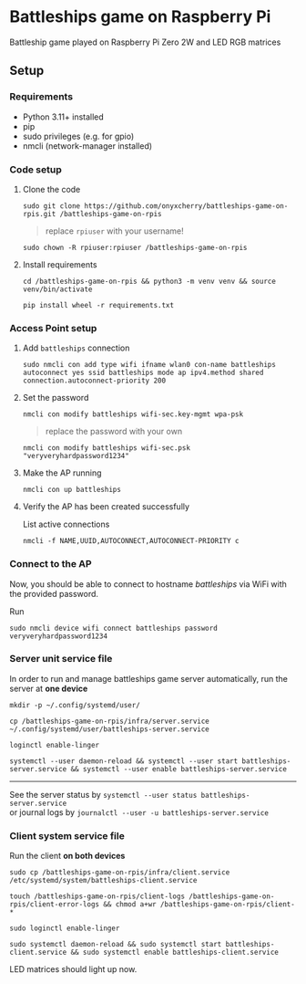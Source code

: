 # Battleships game on Raspberry Pi

Battleship game played on Raspberry Pi Zero 2W and LED RGB matrices

## Setup

### Requirements

- Python 3.11+ installed
- pip
- sudo privileges (e.g. for gpio)
- nmcli (network-manager installed)

### Code setup

1. Clone the code

    ```shell
    sudo git clone https://github.com/onyxcherry/battleships-game-on-rpis.git /battleships-game-on-rpis
    ```

    > replace `rpiuser` with your username!

    ```shell
    sudo chown -R rpiuser:rpiuser /battleships-game-on-rpis
    ```

2. Install requirements

   ```shell
   cd /battleships-game-on-rpis && python3 -m venv venv && source venv/bin/activate
   ```

   ```shell
   pip install wheel -r requirements.txt
   ```

### Access Point setup

1. Add `battleships` connection

    ```shell
    sudo nmcli con add type wifi ifname wlan0 con-name battleships autoconnect yes ssid battleships mode ap ipv4.method shared connection.autoconnect-priority 200
    ```

2. Set the password

    ```shell
    nmcli con modify battleships wifi-sec.key-mgmt wpa-psk
    ```

    > replace the password with your own

    ```shell
    nmcli con modify battleships wifi-sec.psk "veryveryhardpassword1234"
    ```

3. Make the AP running

    ```shell
    nmcli con up battleships
    ```

4. Verify the AP has been created successfully

    List active connections

    ```shell
    nmcli -f NAME,UUID,AUTOCONNECT,AUTOCONNECT-PRIORITY c
    ```

### Connect to the AP

Now, you should be able to connect to hostname _battleships_ via WiFi with the provided password.

Run

```shell
sudo nmcli device wifi connect battleships password veryveryhardpassword1234
```

### Server unit service file

In order to run and manage battleships game server automatically, run the server at **one device**

```shell
mkdir -p ~/.config/systemd/user/
```

```shell
cp /battleships-game-on-rpis/infra/server.service ~/.config/systemd/user/battleships-server.service
```

```shell
loginctl enable-linger
```

```shell
systemctl --user daemon-reload && systemctl --user start battleships-server.service && systemctl --user enable battleships-server.service
```

---

See the server status by `systemctl --user status battleships-server.service`  
or journal logs by `journalctl --user -u battleships-server.service`

### Client system service file

Run the client **on both devices**

```shell
sudo cp /battleships-game-on-rpis/infra/client.service /etc/systemd/system/battleships-client.service
```

```shell
touch /battleships-game-on-rpis/client-logs /battleships-game-on-rpis/client-error-logs && chmod a+wr /battleships-game-on-rpis/client-*
```

```shell
sudo loginctl enable-linger
```

```shell
sudo systemctl daemon-reload && sudo systemctl start battleships-client.service && sudo systemctl enable battleships-client.service
```

LED matrices should light up now.
